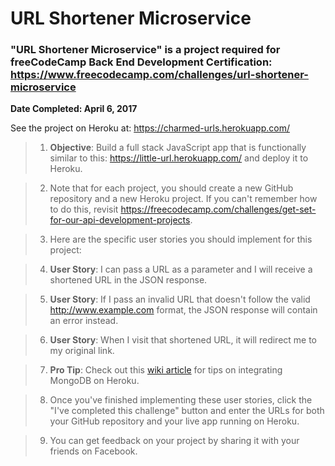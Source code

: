 # URL Shortener Microservice
### "URL Shortener Microservice" is a project required for freeCodeCamp Back End Development Certification: https://www.freecodecamp.com/challenges/url-shortener-microservice

**Date Completed: April 6, 2017**

See the project on Heroku at: https://charmed-urls.herokuapp.com/

>1. **Objective**: Build a full stack JavaScript app that is functionally similar to this: https://little-url.herokuapp.com/ and deploy it to Heroku.

>2. Note that for each project, you should create a new GitHub repository and a new Heroku project. If you can't remember how to do this, revisit https://freecodecamp.com/challenges/get-set-for-our-api-development-projects.

>3. Here are the specific user stories you should implement for this project:

>4. **User Story**: I can pass a URL as a parameter and I will receive a shortened URL in the JSON response.

>5. **User Story**: If I pass an invalid URL that doesn't follow the valid http://www.example.com format, the JSON response will contain an error instead.

>6. **User Story**: When I visit that shortened URL, it will redirect me to my original link.

>7. **Pro Tip**: Check out this [wiki article](https://github.com/FreeCodeCamp/FreeCodeCamp/wiki/Using-MongoDB-And-Deploying-To-Heroku) for tips on integrating MongoDB on Heroku.

>8. Once you've finished implementing these user stories, click the "I've completed this challenge" button and enter the URLs for both your GitHub repository and your live app running on Heroku.

>9. You can get feedback on your project by sharing it with your friends on Facebook.
